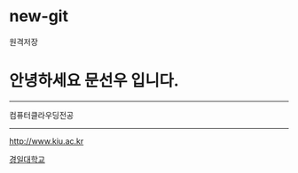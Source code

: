 # new-git
원격저장

# 안녕하세요 문선우 입니다.

*****

컴퓨터클라우딩전공

---

<http://www.kiu.ac.kr>

[경일대학교](http://www.kiu.ac.kr)


